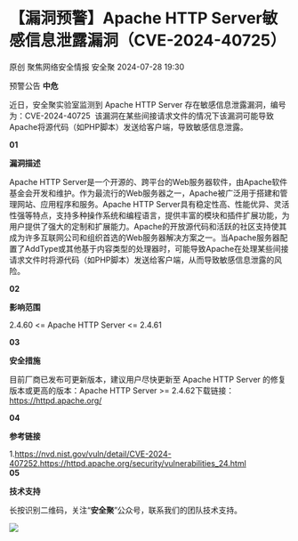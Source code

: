 #  【漏洞预警】Apache HTTP Server敏感信息泄露漏洞（CVE-2024-40725）   
原创 聚焦网络安全情报  安全聚   2024-07-28 19:30  
  
预警公告 **中危**  
  
近日，安全聚实验室监测到 Apache HTTP Server 存在敏感信息泄露漏洞，编号为：CVE-2024-40725  该漏洞在某些间接请求文件的情况下该漏洞可能导致Apache将源代码（如PHP脚本）发送给客户端，导致敏感信息泄露。  
  
  
**01**  
  
**漏洞描述**  
  
  
Apache HTTP Server是一个开源的、跨平台的Web服务器软件，由Apache软件基金会开发和维护。作为最流行的Web服务器之一，Apache被广泛用于搭建和管理网站、应用程序和服务。Apache HTTP Server具有稳定性高、性能优异、灵活性强等特点，支持多种操作系统和编程语言，提供丰富的模块和插件扩展功能，为用户提供了强大的定制和扩展能力。Apache的开放源代码和活跃的社区支持使其成为许多互联网公司和组织首选的Web服务器解决方案之一。当Apache服务器配置了AddType或其他基于内容类型的处理器时，可能导致Apache在处理某些间接请求文件时将源代码（如PHP脚本）发送给客户端，从而导致敏感信息泄露的风险。  
  
**02**  
  
**影响范围**  
  
  
2.4.60 <= Apache HTTP Server <= 2.4.61  
  
**03**  
  
**安全措施**  
  
  
目前厂商已发布可更新版本，建议用户尽快更新至 Apache HTTP Server 的修复版本或更高的版本：Apache HTTP Server >= 2.4.62下载链接：https://httpd.apache.org/  
  
**04**  
  
**参考链接**  
  
  
1.https://nvd.nist.gov/vuln/detail/CVE-2024-407252.https://httpd.apache.org/security/vulnerabilities_24.html  
**05**  
  
**技术支持**  
  
  
长按识别二维码，关注“**安全聚**”公众号，联系我们的团队技术支持。  
  
![](https://mmbiz.qpic.cn/sz_mmbiz_jpg/Icw1mW4eH3f0EPFicEDoJgTxOg248sjyFribLQXHTQsQCnIpRGg4OgIoF6MxfibpiaOK7aZXgNejnNKMlWSg9pecaw/640?wx_fmt=jpeg&from=appmsg "")  
  
  
  
  
  
